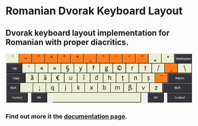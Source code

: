 # Romanian Dvorak Keyboard Layout

## Dvorak keyboard layout implementation for Romanian with proper diacritics.

![Romanian Dvorak Layout](https://raw.githubusercontent.com/thelightstain/romanian-dvorak-keyboard-layout/main/docs/assets/images/romanian-dvorak.png)

### Find out more it the [documentation page](https://thelightstain.github.io/romanian-dvorak-keyboard-layout/).
